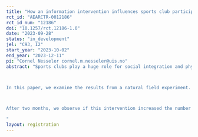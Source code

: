 ```yaml
---
title: "How an information intervention influences sports club participation. Results from a natural field experiment"
rct_id: "AEARCTR-0012186"
rct_id_num: "12186"
doi: "10.1257/rct.12186-1.0"
date: "2023-09-28"
status: "in_development"
jel: "C93, I2"
start_year: "2023-10-02"
end_year: "2023-12-11"
pi: "Cornel Nesseler cornel.m.nesseler@uis.no"
abstract: "Sports clubs play a huge role for social integration and physical fitness for children in many countries. However, several groups are underrepresented in these clubs. Permanently increasing sports club participation has been proven to be difficult.

In this paper, we examine the results from a natural field experiment. We provide elementary school pupils in Rogaland, Norway, with information leaflets about sports clubs in their vicinity. These leaflets contain information about sport type, name and contact of the club, club address, and club webpage. The main information is available in Norwegian, English, Russian, and Arabic. 

After two months, we observe if this intervention increased the number of children joining a sports club. The findings are relevant for governing institutions and policy-makers as the setting makes it possible to scale the experiment up. Researchers studying social integration may find the novel method used here of considerable interest.
"
layout: registration
---
```



